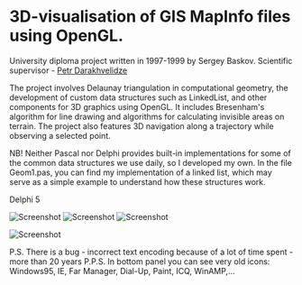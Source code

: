 # 3D-visualisation of GIS MapInfo files using OpenGL.

University diploma project written in 1997-1999 by Sergey Baskov.
Scientific supervisor - [Petr Darakhvelidze](https://www.amazon.com/Books-Peter-Darakhvelidze/s?rh=n%3A283155%2Cp_27%3APeter%2BDarakhvelidze) 

The project involves Delaunay triangulation in computational geometry, the development of custom data structures such as LinkedList, and other components for 3D graphics using OpenGL. It includes Bresenham's algorithm for line drawing and algorithms for calculating invisible areas on terrain. The project also features 3D navigation along a trajectory while observing a selected point.

NB! Neither Pascal nor Delphi provides built-in implementations for some of the common data structures we use daily, so I developed my own. In the file Geom1.pas, you can find my implementation of a linked list, which may serve as a simple example to understand how these structures work.

Delphi 5

![Screenshot](https://i.imgur.com/Ddk4o4f_d.webp?maxwidth=760&fidelity=grand)
![Screenshot](https://i.imgur.com/YyAbuwz.png)
![Screenshot](https://i.imgur.com/bXOzNqw.png)

![Screenshot](https://i.imgur.com/5Kn0sNF.jpg)


P.S. There is a bug - incorrect text encoding because of a lot of time spent - more than 20 years
P.P.S. In bottom panel you can see very old icons: Windows95, IE, Far Manager, Dial-Up, Paint, ICQ, WinAMP,...
